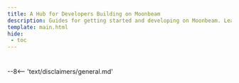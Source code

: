 ```yaml
---
title: A Hub for Developers Building on Moonbeam
description: Guides for getting started and developing on Moonbeam. Learn how to use the Ethereum & Substrate APIs, XCM interoperability, and available integrations.
template: main.html
hide: 
 - toc
---
```


<h1 class='subsection-title'></h1>
<div class='subsection-wrapper'></div>
<div class='disclaimer'>
--8<-- 'text/disclaimers/general.md'
</div>